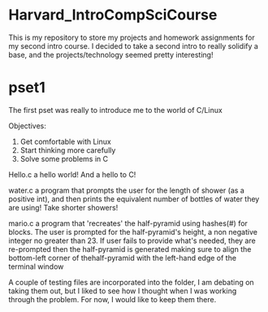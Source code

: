 # Harvard_IntroCompSciCourse
This is my repository to store my projects and homework assignments for my second intro course. I decided to take a second intro to really solidify a base, and the projects/technology seemed pretty interesting! 

# pset1 

The first pset was really to introduce me to the world of C/Linux

Objectives:
  1. Get comfortable with Linux
  2. Start thinking more carefully
  3. Solve some problems in C

Hello.c 
  a hello world! And a hello to C!
  
water.c
  a program that prompts the user for the length of shower (as a positive int), and then prints
  the equivalent number of bottles of water they are using! Take shorter showers!
  
mario.c
  a program that 'recreates' the half-pyramid using hashes(#) for blocks. The user is prompted for the half-pyramid's
  height, a non negative integer no greater than 23. If user fails to provide what's needed, they are re-prompted
  then the half-pyramid is generated making sure to align the bottom-left corner of thehalf-pyramid with the left-hand 
  edge of the terminal window
  
  A couple of testing files are incorporated into the folder, I am debating on taking them out, but I liked 
  to see how I thought when I was working through the problem. For now, I would like to keep them there. 
  
  
